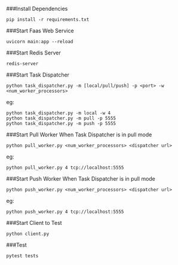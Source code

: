 ###Install Dependencies
```buildoutcfg
pip install -r requirements.txt
```
###Start Faas Web Service
```buildoutcfg
uvicorn main:app --reload
```
###Start Redis Server
```buildoutcfg
redis-server
```
###Start Task Dispatcher
```buildoutcfg
python task_dispatcher.py -m [local/pull/push] -p <port> -w <num_worker_processors>
```
eg:
```buildoutcfg
python task_dispatcher.py -m local -w 4
python task_dispatcher.py -m pull -p 5555
python task_dispatcher.py -m push -p 5555
```
###Start Pull Worker When Task Dispatcher is in pull mode
```buildoutcfg
python pull_worker.py <num_worker_processors> <dispatcher url>
```
eg:
```buildoutcfg
python pull_worker.py 4 tcp://localhost:5555
```
###Start Push Worker When Task Dispatcher is in pull mode
```buildoutcfg
python push_worker.py <num_worker_processors> <dispatcher url>
```
eg:
```buildoutcfg
python push_worker.py 4 tcp://localhost:5555
```
###Start Client to Test
```buildoutcfg
python client.py
```
###Test
```buildoutcfg
pytest tests
```